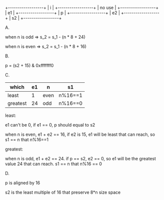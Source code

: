   +------------------+
  |        i         |
  +------------------+
  |      no use      |
  +------------------+
  |        e1        |
  +------------------+
  |         p        |
  +------------------+
  |        e2        |
  +------------------+
  |         s2       |
  +------------------+


A.

when n is odd => s_2 = s_1 - (n * 8 + 24)

when n is even => s_2 = s_1 - (n * 8 + 16)


B.

p = (s2 + 15) & 0xfffffff0


C.

|which|e1|n|s1|
|-|-|-|-|
|least|1|even|n%16==1|
|greatest|24|odd|n%16==0|

least:

e1 can't be 0, if e1 == 0, p should equal to s2

when n is even, e1 + e2 == 16, if e2 is 15, e1 will be least that can reach,
so s1 == n that n%16==1

greatest:

when n is odd, e1 + e2 == 24. if p == s2, e2 == 0, so e1 will be the greatest
value 24 that can reach. s1 == n that n%16 == 0

D.

p is aligned by 16

s2 is the least multiple of 16 that preserve 8*n size space

